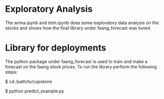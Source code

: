 # Exploratory Analysis

The arima.ipynb and lstm.ipynb does some exploratory data analysis on the stocks and shows how the final library under faang_forecast was tuned.

# Library for deployments

The python package under faang_forecast is used to train and make a forecast on the faang stock prices. To run the library perform the following steps:



$ cd /path/to/capstone

$ python predict_example.py
